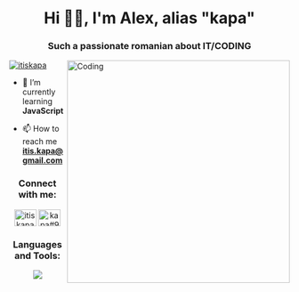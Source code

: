 <h1 align="center">Hi 👋🏻, I'm Alex, alias "kapa"</h1>
<h3 align="center">Such a passionate romanian about IT/CODING</h3>
<img align="right" alt="Coding" width="400" src="https://cdn.dribbble.com/users/416610/screenshots/4801105/media/0f73533e44c089e41c3290d4535491ad.gif">

<p align="left"> <a href="https://twitter.com/itiskapa" target="blank"><img src="https://img.shields.io/twitter/follow/itiskapa?logo=twitter&style=for-the-badge" alt="itiskapa" /></a> </p>

- 🌱 I’m currently learning **JavaScript**

- 📫 How to reach me **itis.kapa@gmail.com**

<h3 align="center">Connect with me:</h3>
<p align="center">
<a href="https://twitter.com/itiskapa" target="blank"><img align="center" src="https://raw.githubusercontent.com/rahuldkjain/github-profile-readme-generator/master/src/images/icons/Social/twitter.svg" alt="itiskapa" height="30" width="40" /></a>
<a href="https://discord.gg/kapa#9642" target="blank"><img align="center" src="https://raw.githubusercontent.com/rahuldkjain/github-profile-readme-generator/master/src/images/icons/Social/discord.svg" alt="kapa#9642" height="30" width="40" /></a>
</p>

<h3 align="center">Languages and Tools:</h3>
<p align="center">
  <a href="https://skillicons.dev">
    <img src="https://skillicons.dev/icons?i=linux,vscode,figma,html,css,javascript" />
  </a>
</p>
